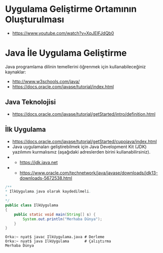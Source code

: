 # Uygulama Geliştirme Ortamının Oluşturulması
  * https://www.youtube.com/watch?v=XpJElFJdQb0

# Java İle Uygulama Geliştirme

Java programlama dilinin temellerini öğrenmek için kullanabileceğiniz kaynaklar:
* http://www.w3schools.com/java/ 
* https://docs.oracle.com/javase/tutorial/index.html

## Java Teknolojisi

* https://docs.oracle.com/javase/tutorial/getStarted/intro/definition.html

## İlk Uygulama

* https://docs.oracle.com/javase/tutorial/getStarted/cupojava/index.html
* Java uygulamaları geliştirebilmek için Java Development Kit (JDK) yazılımını kurmalısınız (aşağıdaki adreslerden birini kullanabilirsiniz).
* * https://jdk.java.net
* * https://www.oracle.com/technetwork/java/javase/downloads/jdk13-downloads-5672538.html

```java
/**
* IlkUygulama.java olarak kaydedilmeli.
*
*/
public class IlkUygulama 
{
    public static void main(String[] s) {
        System.out.println("Merhaba Dünya");
    }
}
```

```console
Orka:~ nyat$ javac IlkUygulama.java # Derleme
Orka:~ nyat$ java IlkUygulama       # Çalıştırma
Merhaba Dünya

```

